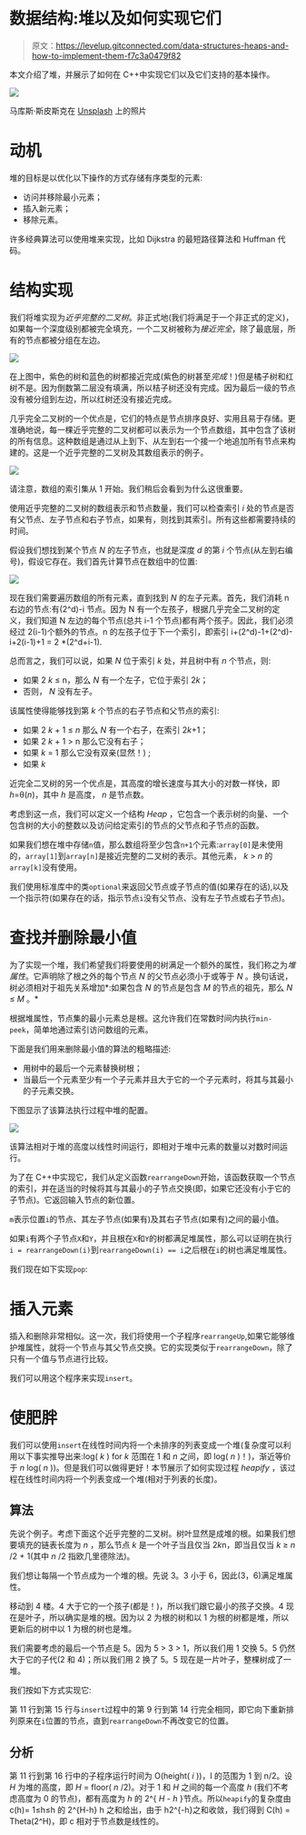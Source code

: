 # 数据结构:堆以及如何实现它们

> 原文：<https://levelup.gitconnected.com/data-structures-heaps-and-how-to-implement-them-f7c3a0479f82>

本文介绍了堆，并展示了如何在 C++中实现它们以及它们支持的基本操作。

![](img/96f8885f3cedfa1534ff65586046228c.png)

马库斯·斯皮斯克在 [Unsplash](https://unsplash.com?utm_source=medium&utm_medium=referral) 上的照片

# 动机

堆的目标是以优化以下操作的方式存储有序类型的元素:

*   访问并移除最小元素；
*   插入新元素；
*   移除元素。

许多经典算法可以使用堆来实现，比如 Dijkstra 的最短路径算法和 Huffman 代码。

# 结构实现

我们将堆实现为*近乎完整的二叉树*。非正式地(我们将满足于一个非正式的定义)，如果每一个深度级别都被完全填充，一个二叉树被称为*接近完全*，除了最底层，所有的节点都被分组在左边。

![](img/49af6e3a61a7562fd7281dcb0df0192a.png)

在上图中，紫色的树和蓝色的树都接近完成(紫色的树甚至*完成*！)但是橘子树和红树不是。因为倒数第二层没有填满，所以桔子树还没有完成。因为最后一级的节点没有被分组到左边，所以红树还没有接近完成。

几乎完全二叉树的一个优点是，它们的特点是节点排序良好、实用且易于存储。更准确地说，每一棵近乎完整的二叉树都可以表示为一个节点数组，其中包含了该树的所有信息。这种数组是通过从上到下、从左到右一个接一个地追加所有节点来构建的。这是一个近乎完整的二叉树及其数组表示的例子。

![](img/116a54f0fb1d347b02064afd85fb6bf4.png)

请注意，数组的索引集从 1 开始。我们稍后会看到为什么这很重要。

使用近乎完整的二叉树的数组表示和节点数量，我们可以检查索引 *i* 处的节点是否有父节点、左子节点和右子节点，如果有，则找到其索引。所有这些都需要持续的时间。

假设我们想找到某个节点 *N* 的左子节点，也就是深度 *d* 的第 *i* 个节点(从左到右编号)，假设它存在。我们首先计算节点在数组中的位置:

![](img/c0894c18c7bd0c1deaec93c5ffd2172a.png)

现在我们需要遍历数组的所有元素，直到找到 *N* 的左子元素。首先，我们消耗 n 右边的节点:有(2^d)-i 节点。因为 N 有一个左孩子，根据几乎完全二叉树的定义，我们知道 N 左边的每个节点(总共 i-1 个节点)都有两个孩子。因此，我们必须经过 2(i-1)个额外的节点。n 的左孩子位于下一个索引，即索引 i+(2^d)-1+(2^d)-i+2(i-1)+1 = 2 *(2^d+i-1).

总而言之，我们可以说，如果 *N* 位于索引 *k* 处，并且树中有 *n* 个节点，则:

*   如果 2 *k* ≤ n，那么 *N* 有一个左子，它位于索引 2*k*；
*   否则， *N* 没有左子。

该属性使得能够找到第 *k* 个节点的右子节点和父节点的索引:

*   如果 2 *k* + 1 ≤ *n* 那么 *N* 有一个右子，在索引 2*k*+1；
*   如果 2 *k* + 1 > n 那么它没有右子；
*   如果 *k* = 1 那么它没有双亲(显然！) ;
*   如果 *k*

近完全二叉树的另一个优点是，其高度的增长速度与其大小的对数一样快，即*h*=θ(*n*)，其中 *h* 是高度， *n* 是节点数。

考虑到这一点，我们可以定义一个结构 *Heap* ，它包含一个表示树的向量、一个包含树的大小的整数以及访问给定索引的节点的父节点和子节点的函数。

如果我们想在堆中存储`n`值，那么数组将至少包含`n+1`个元素:`array[0]`是未使用的，`array[1]`到`array[n]`是接近完整的二叉树的表示。其他元素， *k* > *n* 的`array[k]`没有使用。

我们使用标准库中的类`optional`来返回父节点或子节点的值(如果存在的话),以及一个指示符(如果存在的话，指示节点`i`没有父节点、没有左子节点或右子节点)。

# 查找并删除最小值

为了实现一个堆，我们希望我们将要使用的树满足一个额外的属性，我们称之为*堆属性*。它声明除了根之外的每个节点 *N* 的父节点必须小于或等于 *N* 。换句话说，树必须相对于祖先关系增加*:如果包含 *N* 的节点是包含 *M* 的节点的祖先，那么 *N* ≤ *M* 。*

根据堆属性，节点集的最小元素总是根。这允许我们在常数时间内执行`min-peek`，简单地通过索引访问数组的元素。

下面是我们用来删除最小值的算法的粗略描述:

*   用树中的最后一个元素替换树根；
*   当最后一个元素至少有一个子元素并且大于它的一个子元素时，将其与其最小的子元素交换。

下图显示了该算法执行过程中堆的配置。

![](img/f148e0802627f6077bade36aa521abb3.png)

该算法相对于堆的高度以线性时间运行，即相对于堆中元素的数量以对数时间运行。

为了在 C++中实现它，我们从定义函数`rearrangeDown`开始，该函数获取一个节点的索引，并在适当的时候将其与其最小的子节点交换(即，如果它还没有小于它的子节点)。它返回输入节点的新位置。

`m`表示位置`i`的节点、其左子节点(如果有)及其右子节点(如果有)之间的最小值。

如果`i`有两个子节点`X`和`Y`，并且根在`X`和`Y`的树都满足堆属性，那么可以证明在执行`i = rearrangeDown(i)`到`rearrangeDown(i) == i`之后根在`i`的树也满足堆属性。

我们现在如下实现`pop`:

# 插入元素

插入和删除非常相似。这一次，我们将使用一个子程序`rearrangeUp`,如果它能够维护堆属性，就将一个节点与其父节点交换。它的实现类似于`rearrangeDown`，除了只有一个值与节点进行比较。

我们可以用这个程序来实现`insert`。

# 使肥胖

我们可以使用`insert`在线性时间内将一个未排序的列表变成一个堆(复杂度可以利用以下事实推导出来:log( *k* ) for *k* 范围在 1 和 *n* 之间，即 log( *n* )！)，渐近等价于 *n* log( *n* ))。但是我们可以做得更好！本节展示了如何实现过程 *heapify* ，该过程在线性时间内将一个列表变成一个堆(相对于列表的长度)。

## 算法

先说个例子。考虑下面这个近乎完整的二叉树。树叶显然是成堆的根。如果我们想要填充的链表长度为 *n* ，那么节点 *k* 是一个叶子当且仅当 2*k*n，即当且仅当 *k* ≥ *n* /2 + 1(其中 *n* /2 指欧几里德除法)。

我们想让每隔一个节点成为一个堆的根。先说 3。3 小于 6，因此(3，6)满足堆属性。

移动到 4 楼。4 大于它的一个孩子(都是！)，所以我们跟它最小的孩子交换。4 现在是叶子，所以确实是堆的根。因为以 2 为根的树和以 1 为根的树都是堆，所以更新后的树中以 1 为根的树也是堆。

我们需要考虑的最后一个节点是 5。因为 5 > 3 > 1，所以我们用 1 交换 5。5 仍然大于它的子代(2 和 4)；所以我们用 2 换了 5。5 现在是一片叶子，整棵树成了一堆。

我们按如下方式实现它:

第 11 行到第 15 行与`insert`过程中的第 9 行到第 14 行完全相同，即它向下重新排列原来在`i`位置的节点，直到`rearrangeDown`不再改变它的位置。

## 分析

第 11 行到第 16 行中的子程序运行时间为 O(height( *i* ))，I 的范围为 1 到 n/2。设 *H* 为堆的高度，即 *H* = floor( *n* /2)。对于 1 和 *H* 之间的每一个高度 *h* (我们不考虑高度为 0 的节点)，都有高度为 *h* 的 2^{ *H* - *h* }节点。所以`heapify`的复杂度由 c(h)= 1≤h≤h 的 2^{H-h} h 之和给出，由于 h2^{-h}之和收敛，我们得到 C(h) = Theta(2^H)，即 c 相对于节点数是线性的。